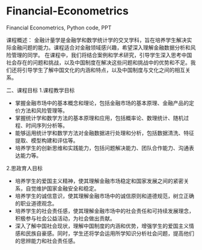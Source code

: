 # Financial-Econometrics
Financial Econometrics, Python code, PPT

课程概述：
金融计量学是金融学和数学统计学的交叉学科，旨在培养学生解决实际金融问题的能力。课程适合对金融领域感兴趣，希望深入理解金融数据分析和风险管理的同学。
在课程中，我们将结合案例和学术研究，引导学生深入思考中国社会存在的问题和挑战，以及中国制度在解决这些问题和挑战中的优势和不足。我们还将引导学生了解中国文化的内涵和特点，以及中国制度与文化之间的相互关系。

二、课程目标
1.课程教学目标

* 掌握金融市场中的基本概念和理论，包括金融市场的基本原理、金融产品的定价方法和风险管理等。
*	掌握统计学和数学方法的基本原理和应用，包括概率论、数理统计、随机过程、时间序列分析等。
*	能够运用统计学和数学方法对金融数据进行处理和分析，包括数据清洗、特征提取、模型构建和评估等。
*	培养学生的创新思维和实践能力，包括问题解决能力、团队合作能力、沟通表达能力等。

2.思政育人目标
*	培养学生的爱国主义精神，使其理解金融市场稳定和国家发展之间的紧密关系，自觉维护国家金融安全和稳定。
*	培养学生的诚信意识，使其理解金融市场中的诚信原则和道德规范，树立正确的职业道德观念。
*	培养学生的社会责任感，使其理解金融市场中的社会责任和可持续发展理念，积极参与社会公益活动，为社会做出贡献。
*	深入了解中国社会现状，理解中国制度的内涵和优势，增强学生的爱国主义情感和民族自豪感。同时，学生还将学会运用所学知识分析社会问题，提高他们的思辨能力和社会责任感。
